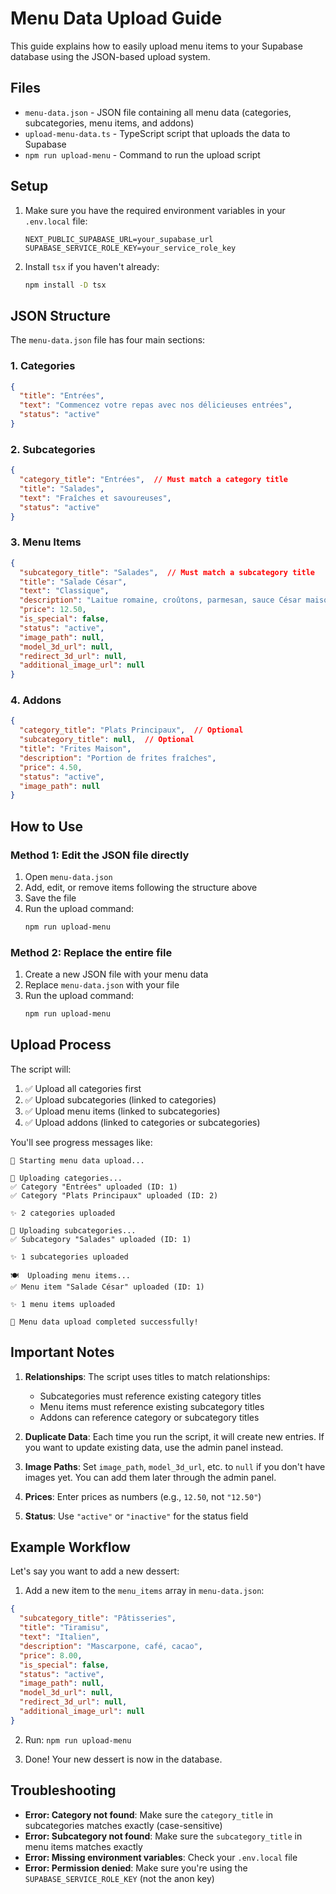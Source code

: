 # Menu Data Upload Guide

This guide explains how to easily upload menu items to your Supabase database using the JSON-based upload system.

## Files

- `menu-data.json` - JSON file containing all menu data (categories, subcategories, menu items, and addons)
- `upload-menu-data.ts` - TypeScript script that uploads the data to Supabase
- `npm run upload-menu` - Command to run the upload script

## Setup

1. Make sure you have the required environment variables in your `.env.local` file:
   ```
   NEXT_PUBLIC_SUPABASE_URL=your_supabase_url
   SUPABASE_SERVICE_ROLE_KEY=your_service_role_key
   ```

2. Install `tsx` if you haven't already:
   ```bash
   npm install -D tsx
   ```

## JSON Structure

The `menu-data.json` file has four main sections:

### 1. Categories
```json
{
  "title": "Entrées",
  "text": "Commencez votre repas avec nos délicieuses entrées",
  "status": "active"
}
```

### 2. Subcategories
```json
{
  "category_title": "Entrées",  // Must match a category title
  "title": "Salades",
  "text": "Fraîches et savoureuses",
  "status": "active"
}
```

### 3. Menu Items
```json
{
  "subcategory_title": "Salades",  // Must match a subcategory title
  "title": "Salade César",
  "text": "Classique",
  "description": "Laitue romaine, croûtons, parmesan, sauce César maison",
  "price": 12.50,
  "is_special": false,
  "status": "active",
  "image_path": null,
  "model_3d_url": null,
  "redirect_3d_url": null,
  "additional_image_url": null
}
```

### 4. Addons
```json
{
  "category_title": "Plats Principaux",  // Optional
  "subcategory_title": null,  // Optional
  "title": "Frites Maison",
  "description": "Portion de frites fraîches",
  "price": 4.50,
  "status": "active",
  "image_path": null
}
```

## How to Use

### Method 1: Edit the JSON file directly

1. Open `menu-data.json`
2. Add, edit, or remove items following the structure above
3. Save the file
4. Run the upload command:
   ```bash
   npm run upload-menu
   ```

### Method 2: Replace the entire file

1. Create a new JSON file with your menu data
2. Replace `menu-data.json` with your file
3. Run the upload command:
   ```bash
   npm run upload-menu
   ```

## Upload Process

The script will:
1. ✅ Upload all categories first
2. ✅ Upload subcategories (linked to categories)
3. ✅ Upload menu items (linked to subcategories)
4. ✅ Upload addons (linked to categories or subcategories)

You'll see progress messages like:
```
🚀 Starting menu data upload...

📁 Uploading categories...
✅ Category "Entrées" uploaded (ID: 1)
✅ Category "Plats Principaux" uploaded (ID: 2)

✨ 2 categories uploaded

📂 Uploading subcategories...
✅ Subcategory "Salades" uploaded (ID: 1)

✨ 1 subcategories uploaded

🍽️  Uploading menu items...
✅ Menu item "Salade César" uploaded (ID: 1)

✨ 1 menu items uploaded

🎉 Menu data upload completed successfully!
```

## Important Notes

1. **Relationships**: The script uses titles to match relationships:
   - Subcategories must reference existing category titles
   - Menu items must reference existing subcategory titles
   - Addons can reference category or subcategory titles

2. **Duplicate Data**: Each time you run the script, it will create new entries. If you want to update existing data, use the admin panel instead.

3. **Image Paths**: Set `image_path`, `model_3d_url`, etc. to `null` if you don't have images yet. You can add them later through the admin panel.

4. **Prices**: Enter prices as numbers (e.g., `12.50`, not `"12.50"`)

5. **Status**: Use `"active"` or `"inactive"` for the status field

## Example Workflow

Let's say you want to add a new dessert:

1. Add a new item to the `menu_items` array in `menu-data.json`:
```json
{
  "subcategory_title": "Pâtisseries",
  "title": "Tiramisu",
  "text": "Italien",
  "description": "Mascarpone, café, cacao",
  "price": 8.00,
  "is_special": false,
  "status": "active",
  "image_path": null,
  "model_3d_url": null,
  "redirect_3d_url": null,
  "additional_image_url": null
}
```

2. Run: `npm run upload-menu`

3. Done! Your new dessert is now in the database.

## Troubleshooting

- **Error: Category not found**: Make sure the `category_title` in subcategories matches exactly (case-sensitive)
- **Error: Subcategory not found**: Make sure the `subcategory_title` in menu items matches exactly
- **Error: Missing environment variables**: Check your `.env.local` file
- **Error: Permission denied**: Make sure you're using the `SUPABASE_SERVICE_ROLE_KEY` (not the anon key)
